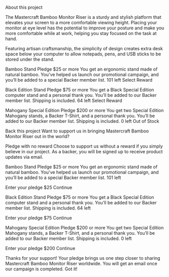 About this project

The Mastercraft Bamboo Monitor Riser is a sturdy and stylish platform that elevates your screen
to a more comfortable viewing height. Placing your monitor at eye level has the potential to improve
your posture and make you more comfortable while at work, helping you stay focused on the task at hand.

Featuring artisan craftsmanship, the simplicity of design creates extra desk space below your computer
to allow notepads, pens, and USB sticks to be stored under the stand.

Bamboo Stand
Pledge $25 or more
You get an ergonomic stand made of natural bamboo. You've helped us launch our promotional campaign, and
you’ll be added to a special Backer member list.
101 left
Select Reward

Black Edition Stand
Pledge $75 or more
You get a Black Special Edition computer stand and a personal thank you. You’ll be added to our Backer
member list. Shipping is included.
64 left
Select Reward

Mahogany Special Edition
Pledge $200 or more
You get two Special Edition Mahogany stands, a Backer T-Shirt, and a personal thank you. You’ll be added
to our Backer member list. Shipping is included.
0 left
Out of Stock

  <!-- Selection modal start -->

Back this project
Want to support us in bringing Mastercraft Bamboo Monitor Riser out in the world?

Pledge with no reward
Choose to support us without a reward if you simply believe in our project. As a backer,
you will be signed up to receive product updates via email.

Bamboo Stand
Pledge $25 or more
You get an ergonomic stand made of natural bamboo. You've helped us launch our promotional campaign, and
you’ll be added to a special Backer member list.
101 left

  <!-- Selected pledge start -->

Enter your pledge
$25
Continue

  <!-- Selected pledge end -->

Black Edition Stand
Pledge $75 or more
You get a Black Special Edition computer stand and a personal thank you. You’ll be added to our Backer
member list. Shipping is included.
64 left

  <!-- Selected pledge start -->

Enter your pledge
$75
Continue

  <!-- Selected pledge end -->

Mahogany Special Edition
Pledge $200 or more
You get two Special Edition Mahogany stands, a Backer T-Shirt, and a personal thank you. You’ll be added
to our Backer member list. Shipping is included.
0 left

  <!-- Selected pledge  start -->

Enter your pledge
$200
Continue

  <!-- Selected pledge end -->

  <!-- Selection modal end -->

  <!-- Success modal start -->

Thanks for your support!
Your pledge brings us one step closer to sharing Mastercraft Bamboo Monitor Riser worldwide. You will get
an email once our campaign is completed.
Got it!

  <!-- Success modal end -->
</body>
</html>
